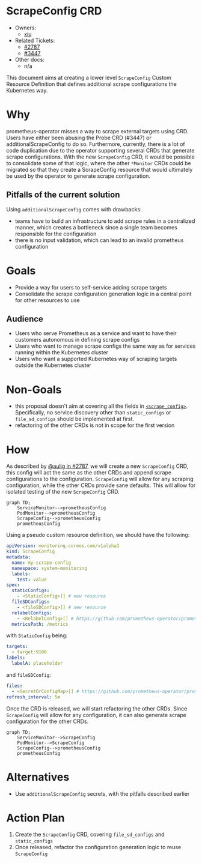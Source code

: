 # ScrapeConfig CRD
* Owners:
  * [xiu](https://github.com/xiu)
* Related Tickets:
  * [#2787](https://github.com/prometheus-operator/prometheus-operator/issues/2787)
  * [#3447](https://github.com/prometheus-operator/prometheus-operator/issues/3447)
* Other docs:
  * n/a

This document aims at creating a lower level `ScrapeConfig` Custom Resource  Definition that defines additional scrape configurations the Kubernetes way.

# Why

prometheus-operator misses a way to scrape external targets using CRD. Users have either been abusing the Probe CRD (#3447) or additionalScrapeConfig to do so.
Furthermore, currently, there is a lot of code duplication due to the operator supporting several CRDs that generate scrape configurations. With the new `ScrapeConfig` CRD, it would be possible to consolidate some of that logic, where the other `*Monitor` CRDs could be migrated so that they create a ScrapeConfig resource that would ultimately be used by the operator to generate scrape configuration.

## Pitfalls of the current solution

Using `additionalScrapeConfig` comes with drawbacks:
* teams have to build an infrastructure to add scrape rules in a centralized manner, which creates a bottleneck since a single team becomes responsible for the configuration
* there is no input validation, which can lead to an invalid prometheus configuration

# Goals
* Provide a way for users to self-service adding scrape targets
* Consolidate the scrape configuration generation logic in a central point for other resources to use

## Audience
* Users who serve Prometheus as a service and want to have their customers autonomous in defining scrape configs
* Users who want to manage scrape configs the same way as for services running within the Kubernetes cluster
* Users who want a supported Kubernetes way of scraping targets outside the Kubernetes cluster

# Non-Goals
* this proposal doesn't aim at covering all the fields in [`<scrape_config>`](https://prometheus.io/docs/prometheus/latest/configuration/configuration/#scrape_config). Specifically, no service discovery other than `static_configs` or `file_sd_configs` should be implemented at first.
* refactoring of the other CRDs is not in scope for the first version

# How

As described by [@aulig in #2787](https://github.com/prometheus-operator/prometheus-operator/issues/2787#issuecomment-559776221), we will create a new `ScrapeConfig` CRD, this config will act the same as the other CRDs and append scrape configurations to the configuration. `ScrapeConfig` will allow for any scraping configuration, while the other CRDs provide sane defaults. This will allow for isolated testing of the new `ScrapeConfig` CRD.

```mermaid
graph TD;
    ServiceMonitor-->prometheusConfig
    PodMonitor-->prometheusConfig
    ScrapeConfig-->prometheusConfig
    prometheusConfig
```

Using a pseudo custom resource definition, we should have the following:

```yaml
apiVersion: monitoring.coreos.com/v1alpha1
kind: ScrapeConfig
metadata:
  name: my-scrape-config
  namespace: system-monitoring
  labels:
    test: value
spec:
  staticConfigs:
    - <StaticConfig>[] # new resource
  fileSDConfigs:
    - <fileSDConfig>[] # new resource
  relabelConfigs:
    - <RelabelConfig>[] # https://github.com/prometheus-operator/prometheus-operator/blob/e4e27052f57040f073c6c1e4aedaecaaec77d170/pkg/apis/monitoring/v1/types.go#L1150
  metricsPath: /metrics
```

with `StaticConfig` being:

```yaml
targets:
  - target:9100
labels:
  labelA: placeholder
```

and `fileSDConfig`:

```yaml
files:
  - <SecretOrConfigMap>[] # https://github.com/prometheus-operator/prometheus-operator/blob/e4e27052f57040f073c6c1e4aedaecaaec77d170/pkg/apis/monitoring/v1/types.go#L1644
refresh_interval: 5m
```

Once the CRD is released, we will start refactoring the other CRDs. Since `ScrapeConfig` will allow for any configuration, it can also generate scrape configuration for the other CRDs.

```mermaid
graph TD;
    ServiceMonitor-->ScrapeConfig
    PodMonitor-->ScrapeConfig
    ScrapeConfig-->prometheusConfig
    prometheusConfig
```

# Alternatives
* Use `additionalScrapeConfig` secrets, with the pitfalls described earlier

# Action Plan
1. Create the `ScrapeConfig` CRD, covering `file_sd_configs` and `static_configs`
2. Once released, refactor the configuration generation logic to reuse `ScrapeConfig`
